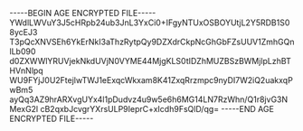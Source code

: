 -----BEGIN AGE ENCRYPTED FILE-----
YWdlLWVuY3J5cHRpb24ub3JnL3YxCi0+IFgyNTUxOSBOYUtjL2Y5RDB1S08ycEJ3
T3pQcXNVSEh6YkErNkI3aThzRytpQy9DZXdrCkpNcGhGbFZsUUV1ZmhGQnlLb090
d0ZXWWlYRUVjekNkdUVjN0VYME44MjgKLS0tIDZhMUZBSzBWMjlpLzhBTHVnNlpq
WU9FYjJ0U2FtejlwTWJ1eExqcWkxam8K41ZxqRrzmpc9nyDI7W2iQ2uakxqPwBm5
ayQq3AZ9hrARXvgUYx4l1pDudvz4u9w5e6h6MG14LN7RzWhn/Q1r8jvG3NMexG2l
cB2qxbJcvgrYXrsULP9IeprC+xIcdh9FsQlD/qg=
-----END AGE ENCRYPTED FILE-----
